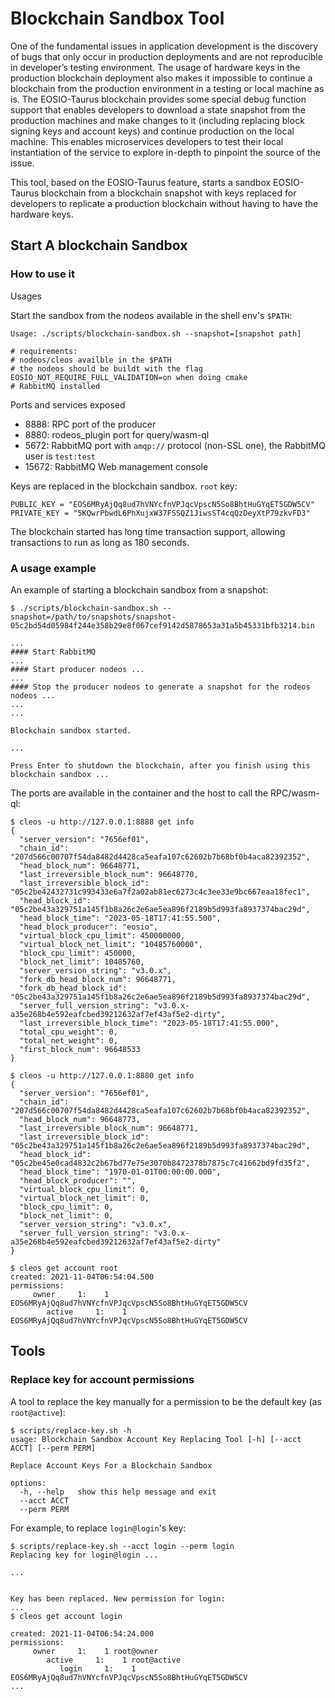 # Blockchain Sandbox Tool

One of the fundamental issues in application development is the discovery of bugs that only occur in production deployments and are not reproducible in developer’s testing environment. The usage of hardware keys in the production blockchain deployment also makes it impossible to continue a blockchain from the production environment in a testing or local machine as is. The EOSIO-Taurus blockchain provides some special debug function support that enables developers to download a state snapshot from the production machines and make changes to it (including replacing block signing keys and account keys) and continue production on the local machine. This enables microservices developers to test their local instantiation of the service to explore in-depth to pinpoint the source of the issue.

This tool, based on the EOSIO-Taurus feature, starts a sandbox EOSIO-Taurus blockchain from a blockchain snapshot with keys replaced for developers to replicate a production blockchain without having to have the hardware keys.

## Start A blockchain Sandbox

### How to use it

Usages

Start the sandbox from the nodeos available in the shell env's `$PATH`:

```
Usage: ./scripts/blockchain-sandbox.sh --snapshot=[snapshot path]

# requirements:
# nodeos/cleos availble in the $PATH
# the nodeos should be buildt with the flag EOSIO_NOT_REQUIRE_FULL_VALIDATION=on when doing cmake
# RabbitMQ installed
```

Ports and services exposed
- 8888: RPC port of the producer
- 8880: rodeos_plugin port for query/wasm-ql
- 5672: RabbitMQ port with `amqp://` protocol (non-SSL one), the RabbitMQ user is `test:test`
- 15672: RabbitMQ Web management console

Keys are replaced in the blockchain sandbox. `root` key:

```
PUBLIC_KEY = "EOS6MRyAjQq8ud7hVNYcfnVPJqcVpscN5So8BhtHuGYqET5GDW5CV"
PRIVATE_KEY = "5KQwrPbwdL6PhXujxW37FSSQZ1JiwsST4cqQzDeyXtP79zkvFD3"
```

The blockchain started has long time transaction support, allowing transactions to run as long as 180 seconds.

### A usage example

An example of starting a blockchain sandbox from a snapshot:

```
$ ./scripts/blockchain-sandbox.sh --snapshot=/path/to/snapshots/snapshot-05c2bd54d05984f244e358b29e8f067cef9142d5878653a31a5b45331bfb3214.bin

...
#### Start RabbitMQ
...
#### Start producer nodeos ...
...
#### Stop the producer nodeos to generate a snapshot for the rodeos nodeos ...
...
...

Blockchain sandbox started.

...

Press Enter to shutdown the blockchain, after you finish using this blockchain sandbox ...
```

The ports are available in the container and the host to call the RPC/wasm-ql:

```
$ cleos -u http://127.0.0.1:8888 get info
{
  "server_version": "7656ef01",
  "chain_id": "207d566c00707f54da8482d4428ca5eafa107c62602b7b68bf0b4aca82392352",
  "head_block_num": 96648771,
  "last_irreversible_block_num": 96648770,
  "last_irreversible_block_id": "05c2be42432731c993433e6a7f2a02ab81ec6273c4c3ee33e9bc667eaa18fec1",
  "head_block_id": "05c2be43a329751a145f1b8a26c2e6ae5ea896f2189b5d993fa8937374bac29d",
  "head_block_time": "2023-05-18T17:41:55.500",
  "head_block_producer": "eosio",
  "virtual_block_cpu_limit": 450000000,
  "virtual_block_net_limit": "10485760000",
  "block_cpu_limit": 450000,
  "block_net_limit": 10485760,
  "server_version_string": "v3.0.x",
  "fork_db_head_block_num": 96648771,
  "fork_db_head_block_id": "05c2be43a329751a145f1b8a26c2e6ae5ea896f2189b5d993fa8937374bac29d",
  "server_full_version_string": "v3.0.x-a35e268b4e592eafcbed39212632af7ef43af5e2-dirty",
  "last_irreversible_block_time": "2023-05-18T17:41:55.000",
  "total_cpu_weight": 0,
  "total_net_weight": 0,
  "first_block_num": 96648533
}

$ cleos -u http://127.0.0.1:8880 get info
{
  "server_version": "7656ef01",
  "chain_id": "207d566c00707f54da8482d4428ca5eafa107c62602b7b68bf0b4aca82392352",
  "head_block_num": 96648773,
  "last_irreversible_block_num": 96648771,
  "last_irreversible_block_id": "05c2be43a329751a145f1b8a26c2e6ae5ea896f2189b5d993fa8937374bac29d",
  "head_block_id": "05c2be45e0cad4832c2b67bd77e75e3070b8472378b7875c7c41662bd9fd35f2",
  "head_block_time": "1970-01-01T00:00:00.000",
  "head_block_producer": "",
  "virtual_block_cpu_limit": 0,
  "virtual_block_net_limit": 0,
  "block_cpu_limit": 0,
  "block_net_limit": 0,
  "server_version_string": "v3.0.x",
  "server_full_version_string": "v3.0.x-a35e268b4e592eafcbed39212632af7ef43af5e2-dirty"
}

$ cleos get account root
created: 2021-11-04T06:54:04.500
permissions:
     owner     1:    1 EOS6MRyAjQq8ud7hVNYcfnVPJqcVpscN5So8BhtHuGYqET5GDW5CV
        active     1:    1 EOS6MRyAjQq8ud7hVNYcfnVPJqcVpscN5So8BhtHuGYqET5GDW5CV

```

## Tools

### Replace key for account permissions

A tool to replace the key manually for a permission to be the default key (as `root@active`):

```
$ scripts/replace-key.sh -h
usage: Blockchain Sandbox Account Key Replacing Tool [-h] [--acct ACCT] [--perm PERM]

Replace Account Keys For a Blockchain Sandbox

options:
  -h, --help   show this help message and exit
  --acct ACCT
  --perm PERM
```

For example, to replace `login@login`'s key:

```
$ scripts/replace-key.sh --acct login --perm login
Replacing key for login@login ...

...


Key has been replaced. New permission for login:
...
$ cleos get account login

created: 2021-11-04T06:54:24.000
permissions:
     owner     1:    1 root@owner
        active     1:    1 root@active
           login     1:    1 EOS6MRyAjQq8ud7hVNYcfnVPJqcVpscN5So8BhtHuGYqET5GDW5CV
...
```

